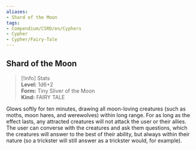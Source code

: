 ```yaml
---
aliases:
- Shard of the Moon
tags:
- Compendium/CSRD/en/Cyphers
- Cypher
- Cypher/Fairy-Tale
---
```


  
## Shard of the Moon  
>[!info] Stats  
> **Level:** 1d6+2  
> **Form:** Tiny Sliver of the Moon  
> **Kind:** FAIRY TALE
  
Glows softly for ten minutes, drawing all moon-loving creatures (such as moths, moon hares, and werewolves) within long range. For as long as the effect lasts, any attracted creatures will not attack the user or their allies. The user can converse with the creatures and ask them questions, which the creatures will answer to the best of their ability, but always within their nature (so a trickster will still answer as a trickster would, for example).